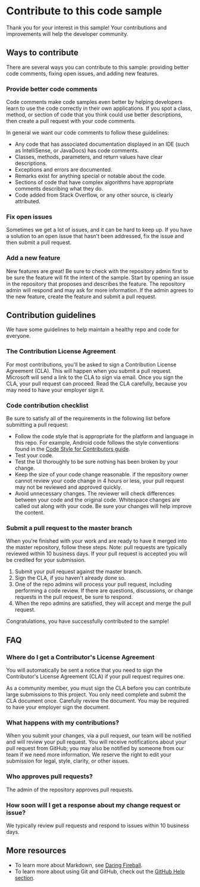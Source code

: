 # Contribute to this code sample

Thank you for your interest in this sample! Your contributions and improvements
will help the developer community.

## Ways to contribute

There are several ways you can contribute to this sample: providing better code
comments, fixing open issues, and adding new features.

### Provide better code comments

Code comments make code samples even better by helping developers learn to use
the code correctly in their own applications. If you spot a class, method, or
section of code that you think could use better descriptions, then create a pull
request with your code comments.

In general we want our code comments to follow these guidelines:

- Any code that has associated documentation displayed in an IDE (such as
  IntelliSense, or JavaDocs) has code comments.
- Classes, methods, parameters, and return values have clear descriptions.
- Exceptions and errors are documented.
- Remarks exist for anything special or notable about the code.
- Sections of code that have complex algorithms have appropriate comments
  describing what they do.
- Code added from Stack Overflow, or any other source, is clearly attributed.

### Fix open issues

Sometimes we get a lot of issues, and it can be hard to keep up. If you have a
solution to an open issue that hasn't been addressed, fix the issue and then
submit a pull request.

### Add a new feature

New features are great! Be sure to check with the repository admin first to be
sure the feature will fit the intent of the sample. Start by opening an issue in
the repository that proposes and describes the feature. The repository admin
will respond and may ask for more information. If the admin agrees to the new
feature, create the feature and submit a pull request.

## Contribution guidelines

We have some guidelines to help maintain a healthy repo and code for everyone.

### The Contribution License Agreement

For most contributions, you'll be asked to sign a Contribution License Agreement
(CLA). This will happen when you submit a pull request. Microsoft will send a
link to the CLA to sign via email. Once you sign the CLA, your pull request can
proceed. Read the CLA carefully, because you may need to have your employer sign
it.

### Code contribution checklist

Be sure to satisfy all of the requirements in the following list before
submitting a pull request:

- Follow the code style that is appropriate for the platform and language in
  this repo. For example, Android code follows the style conventions found in
  the
  [Code Style for Contributors guide](https://source.android.com/source/code-style.html).
- Test your code.
- Test the UI thoroughly to be sure nothing has been broken by your change.
- Keep the size of your code change reasonable. if the repository owner cannot
  review your code change in 4 hours or less, your pull request may not be
  reviewed and approved quickly.
- Avoid unnecessary changes. The reviewer will check differences between your
  code and the original code. Whitespace changes are called out along with your
  code. Be sure your changes will help improve the content.

### Submit a pull request to the master branch

When you're finished with your work and are ready to have it merged into the
master repository, follow these steps. Note: pull requests are typically
reviewed within 10 business days. If your pull request is accepted you will be
credited for your submission.

1. Submit your pull request against the master branch.
2. Sign the CLA, if you haven't already done so.
3. One of the repo admins will process your pull request, including performing a
   code review. If there are questions, discussions, or change requests in the
   pull request, be sure to respond.
4. When the repo admins are satisfied, they will accept and merge the pull
   request.

Congratulations, you have successfully contributed to the sample!

## FAQ

### Where do I get a Contributor's License Agreement

You will automatically be sent a notice that you need to sign the Contributor's
License Agreement (CLA) if your pull request requires one.

As a community member, you must sign the CLA before you can contribute large
submissions to this project. You only need complete and submit the CLA document
once. Carefully review the document. You may be required to have your employer
sign the document.

### What happens with my contributions?

When you submit your changes, via a pull request, our team will be notified and
will review your pull request. You will receive notifications about your pull
request from GitHub; you may also be notified by someone from our team if we
need more information. We reserve the right to edit your submission for legal,
style, clarity, or other issues.

### Who approves pull requests?

The admin of the repository approves pull requests.

### How soon will I get a response about my change request or issue?

We typically review pull requests and respond to issues within 10 business days.

## More resources

- To learn more about Markdown, see
  [Daring Fireball](http://daringfireball.net/).
- To learn more about using Git and GitHub, check out the
  [GitHub Help section](http://help.github.com/).
